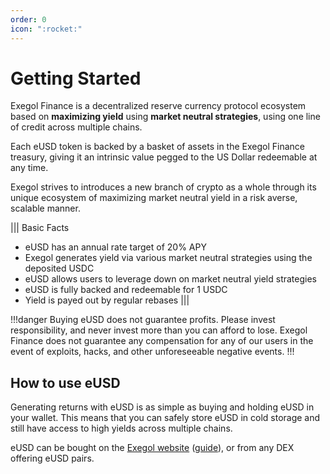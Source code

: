 ```yaml
---
order: 0
icon: ":rocket:"
---
```


# Getting Started

Exegol Finance is a decentralized reserve currency protocol ecosystem based on **maximizing yield** using **market neutral strategies**, using one line of credit across multiple chains.

Each eUSD token is backed by a basket of assets in the Exegol Finance treasury, giving it an intrinsic value pegged to the US Dollar redeemable at any time.

Exegol strives to introduces a new branch of crypto as a whole through its unique ecosystem of maximizing market neutral yield in a risk averse, scalable manner.

||| Basic Facts

- eUSD has an annual rate target of 20% APY
- Exegol generates yield via various market neutral strategies using the deposited USDC
- eUSD allows users to leverage down on market neutral yield strategies
- eUSD is fully backed and redeemable for 1 USDC
- Yield is payed out by regular rebases
  |||

!!!danger
Buying eUSD does not guarantee profits. Please invest responsibility, and never invest more than you can afford to lose. Exegol Finance does not guarantee any compensation for any of our users in the event of exploits, hacks, and other unforeseeable negative events.
!!!

## How to use eUSD

Generating returns with eUSD is as simple as buying and holding eUSD in your wallet. This means that you can safely store eUSD in cold storage and still have access to high yields across multiple chains.

eUSD can be bought on the [Exegol website](https://www.exegol.fi) ([guide](./howto.md)), or from any DEX offering eUSD pairs.
